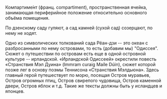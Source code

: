 Компартиме́нт (франц. compartiment), пространственная ячейка, занимающая периферийное положение относительно основного объёма помещения. 

По дзенскому саду гуляют, а сад камней (сухой сад) созерцают, по нему не ходят.

Одно из символических толкований сада Рёан-дзи -- это океан с разбросанными по нему островами, то есть (добавим мы) "Одиссея". Сюжет о путешествии по островам есть еще в одной островной культуре -- ирландской. «Ирландской Одиссеей» окрестили повесть «Странствия Мэл Дуина» (Immram curaig Maíle Dúin), сюжет которой позже лег в основу поэмы Теннисона «Странствия Мэлдьюна». Здесь главный герой путешествует по морю, посещая Остров муравьев, Остров огромных птиц, Остров свирепого чудовища, Остров каменной двери, Остров яблок и т.д. Такие же тексты должны быть у исландцев и японцев.
